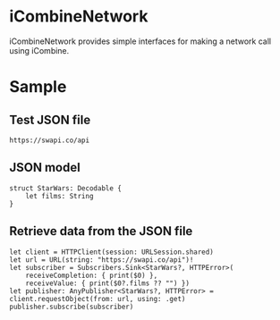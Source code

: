 # iCombineNetwork
iCombineNetwork provides simple interfaces for making a network call using iCombine.

# Sample

## Test JSON file
`https://swapi.co/api`

## JSON model
```
struct StarWars: Decodable {
    let films: String
}
```

## Retrieve data from the JSON file
```
let client = HTTPClient(session: URLSession.shared)
let url = URL(string: "https://swapi.co/api")!
let subscriber = Subscribers.Sink<StarWars?, HTTPError>(
    receiveCompletion: { print($0) },
    receiveValue: { print($0?.films ?? "") })
let publisher: AnyPublisher<StarWars?, HTTPError> = client.requestObject(from: url, using: .get)
publisher.subscribe(subscriber)
```
